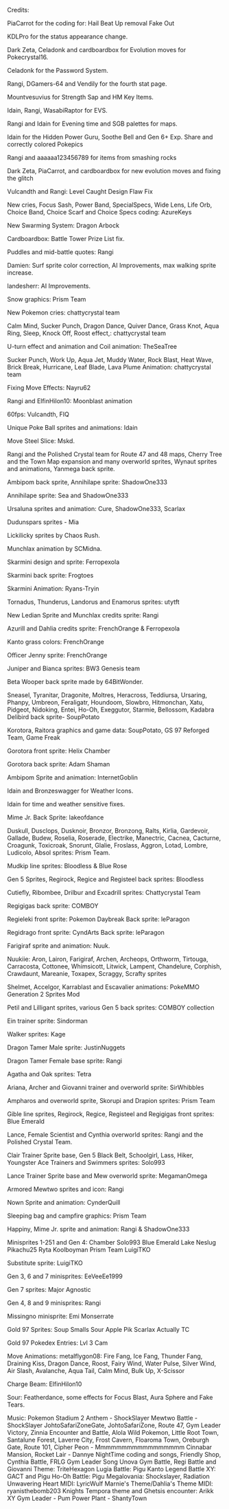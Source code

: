 Credits:

PiaCarrot for the coding for:
Hail
Beat Up removal
Fake Out

KDLPro for the status appearance change.

Dark Zeta, Celadonk and cardboardbox for Evolution moves for Pokecrystal16.

Celadonk for the Password System.

Rangi, DGamers-64 and Vendily for the fourth stat page.

Mountvesuvius for Strength Sap and HM Key Items.

Idain, Rangi, WasabiRaptor for EVS.

Rangi and Idain for Evening time and SGB palettes for maps.

Idain for the Hidden Power Guru, Soothe Bell and Gen 6+ Exp. Share and correctly colored Pokepics

Rangi and aaaaaa123456789 for items from smashing rocks

Dark Zeta, PiaCarrot, and cardboardbox for new evolution moves and fixing the glitch

Vulcandth and Rangi: Level Caught Design Flaw Fix

New cries, Focus Sash, Power Band, SpecialSpecs, Wide Lens, Life Orb, Choice Band, Choice Scarf and Choice Specs coding: AzureKeys

New Swarming System: Dragon Arbock

Cardboardbox: Battle Tower Prize List fix.

Puddles and mid-battle quotes: Rangi

Damien: Surf sprite color correction, AI Improvements, max walking sprite increase.

landesherr: AI Improvements.

Snow graphics: Prism Team

New Pokemon cries: chattycrystal team

Calm Mind, Sucker Punch, Dragon Dance, Quiver Dance, Grass Knot, Aqua Ring, Sleep, Knock Off, Roost effect,: chattycrystal team

U-turn effect and animation and Coil animation: TheSeaTree

Sucker Punch, Work Up, Aqua Jet, Muddy Water, Rock Blast, Heat Wave, Brick Break, Hurricane, Leaf Blade, Lava Plume Animation: chattycrystal team

Fixing Move Effects: Nayru62

Rangi and ElfinHilon10: Moonblast animation

60fps: Vulcandth, FIQ

Unique Poke Ball sprites and animations: Idain

Move Steel Slice: Mskd.

Rangi and the Polished Crystal team for Route 47 and 48 maps, Cherry Tree and the Town Map expansion and many overworld sprites,
Wynaut sprites and animations, Yanmega back sprite.

Ambipom back sprite, Annihilape sprite: ShadowOne333

Annihilape sprite: Sea and ShadowOne333

Ursaluna sprites and animation: Cure, ShadowOne333, Scarlax

Dudunspars sprites - Mia

Lickilicky sprites by Chaos Rush.

Munchlax animation by SCMidna.

Skarmini design and sprite: Ferropexola

Skarmini back sprite: Frogtoes

Skarmini Animation: Ryans-Tryin

Tornadus, Thunderus, Landorus and Enamorus sprites: utytft

New Ledian Sprite and Munchlax credits sprite: Rangi

Azurill and Dahlia credits sprite: FrenchOrange & Ferropexola

Kanto grass colors: FrenchOrange

Officer Jenny sprite: FrenchOrange

Juniper and Bianca sprites: BW3 Genesis team

Beta Wooper back sprite made by 64BitWonder.

Sneasel, Tyranitar, Dragonite, Moltres, Heracross,
Teddiursa, Ursaring, Phanpy, Umbreon, Feraligatr,
Houndoom, Slowbro, Hitmonchan, Xatu, Pidgeot,
Nidoking, Entei, Ho-Oh, Exeggutor, Starmie,
Bellossom, Kadabra Delibird back sprite- SoupPotato

Korotora, Raitora graphics and game data: SoupPotato, GS 97 Reforged Team, Game Freak

Gorotora front sprite: Helix Chamber

Gorotora back sprite: Adam Shaman

Ambipom Sprite and animation: InternetGoblin

Idain and Bronzeswagger for Weather Icons.

Idain for time and weather sensitive fixes.

Mime Jr. Back Sprite: lakeofdance

Duskull, Dusclops, Dusknoir, Bronzor, Bronzong, Ralts, Kirlia, Gardevoir, Gallade,
Budew, Roselia, Roserade, Electrike, Manectric, Cacnea, Cacturne, Croagunk,
Toxicroak, Snorunt, Glalie, Froslass, Aggron, Lotad, Lombre, Ludicolo, Absol sprites:
Prism Team.

Mudkip line sprites: Bloodless & Blue Rose

Gen 5 Sprites, Regirock, Regice and Registeel back sprites: Bloodless

Cutiefly, Ribombee, Drilbur and Excadrill sprites: Chattycrystal Team

Regigigas back sprite: COMBOY

Regieleki front sprite: Pokemon Daybreak
Back sprite: leParagon

Regidrago front sprite: CyndArts
Back sprite: leParagon

Farigiraf sprite and animation: Nuuk.

Nuukiie: Aron, Lairon, Farigiraf, Archen, Archeops, Orthworm, Tirtouga,
Carracosta, Cottonee, Whimsicott, Litwick, Lampent, Chandelure, Corphish,
Crawdaunt, Mareanie, Toxapex, Scraggy, Scrafty sprites

Shelmet, Accelgor, Karrablast and Escavalier animations:
PokeMMO Generation 2 Sprites Mod

Petil and Lilligant sprites, various Gen 5 back sprites: COMBOY collection

Ein trainer sprite: Sindorman

Walker sprites: Kage

Dragon Tamer Male sprite: JustinNuggets

Dragon Tamer Female base sprite: Rangi

Agatha and Oak sprites: Tetra

Ariana, Archer and Giovanni trainer and overworld sprite: SirWhibbles

Ampharos and overworld sprite, Skorupi and Drapion sprites: Prism Team

Gible line sprites, Regirock, Regice, Registeel and Regigigas
front sprites: Blue Emerald

Lance, Female Scientist and Cynthia overworld sprites: Rangi and the Polished Crystal Team.

Clair Trainer Sprite base, Gen 5 Black Belt, Schoolgirl, Lass, Hiker, Youngster
Ace Trainers and Swimmers sprites: Solo993

Lance Trainer Sprite base and Mew overworld sprite: MegamanOmega

Armored Mewtwo sprites and icon: Rangi

Nown Sprite and animation: CynderQuill

Sleeping bag and campfire graphics: Prism Team

Happiny, Mime Jr. sprite and animation: Rangi & ShadowOne333

Minisprites 1-251 and Gen 4:
Chamber
Solo993
Blue Emerald
Lake
Neslug
Pikachu25
Ryta
Koolboyman
Prism Team
LuigiTKO

Substitute sprite: LuigiTKO

Gen 3, 6 and 7 minisprites:
EeVeeEe1999

Gen 7 sprites: Major Agnostic

Gen 4, 8 and 9 minisprites:
Rangi

Missingno minisprite:
Emi Monserrate

Gold 97 Sprites:
Soup
Smalls
Sour Apple
Pik
Scarlax
Actually TC

Gold 97 Pokedex Entries:
Lvl 3
Cam


Move Animations:
metalflygon08: Fire Fang, Ice Fang, Thunder Fang,
Draining Kiss, Dragon Dance, Roost, Fairy Wind,
Water Pulse, Silver Wind, Air Slash, Avalanche,
Aqua Tail, Calm Mind, Bulk Up, X-Scissor

Charge Beam: ElfinHilon10

Sour: Featherdance, some effects for Focus Blast, Aura Sphere and Fake Tears.

Music:
Pokemon Stadium 2 Anthem - ShockSlayer
Mewtwo Battle - ShockSlayer
JohtoSafariZoneGate, JohtoSafariZone, Route 47, Gym Leader Victory,
Zinnia Encounter and Battle, Alola Wild Pokemon, Little Root Town,
Santalune Forest, Laverre City, Frost Cavern, Floaroma Town, Oreburgh Gate,
Route 101, Cipher Peon - Mmmmmmmmmmmmmmmmm
Cinnabar Mansion, Rocket Lair - Dannye
NightTime coding and songs, Friendly Shop, Cynthia Battle, FRLG Gym Leader Song
Unova Gym Battle, Regi Battle and Giovanni Theme: TriteHexagon
Lugia Battle: Pigu
Kanto Legend Battle XY: GACT and Pigu
Ho-Oh Battle: Pigu
Megalovania: Shockslayer, Radiation
Unwavering Heart MIDI: LyricWulf
Marnie's Theme/Dahlia's Theme MIDI: ryanisthebomb203
Knights Tempora theme and Ghetsis encounter: Arikk
XY Gym Leader - Pum
Power Plant - ShantyTown
